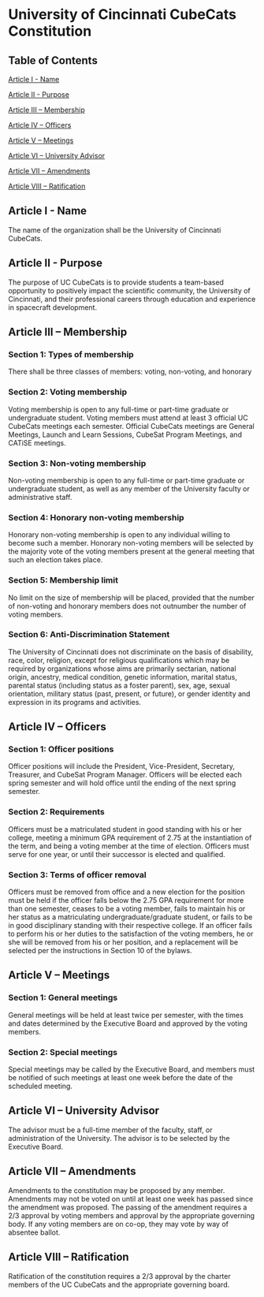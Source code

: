# University of Cincinnati CubeCats Constitution

## Table of Contents

[Article I - Name](#article-i---name)

[Article II - Purpose](#article-ii---purpose)

[Article III – Membership](#article-iii--membership)

[Article IV – Officers](#article-iv--officers)

[Article V – Meetings](#article-v--meetings)

[Article VI – University Advisor](#article-vi--university-advisor)

[Article VII – Amendments](#article-vii--amendments)

[Article VIII – Ratification](#article-viii--ratification)

## Article I - Name

The name of the organization shall be the University of Cincinnati CubeCats.

## Article II - Purpose

The purpose of UC CubeCats is to provide students a team-based opportunity to positively impact the scientific community, the University of Cincinnati, and their professional careers through education and experience in spacecraft development.

## Article III – Membership

### Section 1: Types of membership

There shall be three classes of members: voting, non-voting, and honorary

### Section 2: Voting membership

Voting membership is open to any full-time or part-time graduate or undergraduate student. Voting members must attend at least 3 official UC CubeCats meetings each semester. Official CubeCats meetings are General Meetings, Launch and Learn Sessions, CubeSat Program Meetings, and CATiSE meetings.

### Section 3: Non-voting membership

Non-voting membership is open to any full-time or part-time graduate or undergraduate student, as well as any member of the University faculty or administrative staff.

### Section 4: Honorary non-voting membership

Honorary non-voting membership is open to any individual willing to become such a member. Honorary non-voting members will be selected by the majority vote of the voting members present at the general meeting that such an election takes place.

### Section 5: Membership limit

No limit on the size of membership will be placed, provided that the number of non-voting and honorary members does not outnumber the number of voting members.

### Section 6: Anti-Discrimination Statement

The University of Cincinnati does not discriminate on the basis of disability, race, color, religion, except for religious qualifications which may be required by organizations whose aims are primarily sectarian, national origin, ancestry, medical condition, genetic information, marital status, parental status (including status as a foster parent), sex, age, sexual orientation, military status (past, present, or future), or gender identity and expression in its programs and activities.

## Article IV – Officers

### Section 1: Officer positions

Officer positions will include the President, Vice-President, Secretary, Treasurer, and CubeSat Program Manager. Officers will be elected each spring semester and will hold office until the ending of the next spring semester.

### Section 2: Requirements

Officers must be a matriculated student in good standing with his or her college, meeting a minimum GPA requirement of 2.75 at the instantiation of the term, and being a voting member at the time of election. Officers must serve for one year, or until their successor is elected and qualified.

### Section 3: Terms of officer removal

Officers must be removed from office and a new election for the position must be held if the officer falls below the 2.75 GPA requirement for more than one semester, ceases to be a voting member, fails to maintain his or her status as a matriculating undergraduate/graduate student, or fails to be in good disciplinary standing with their respective college. If an officer fails to perform his or her duties to the satisfaction of the voting members, he or she will be removed from his or her position, and a replacement will be selected per the instructions in Section 10 of the bylaws.

## Article V – Meetings

### Section 1: General meetings

General meetings will be held at least twice per semester, with the times and dates determined by the Executive Board and approved by the voting members.

### Section 2: Special meetings

Special meetings may be called by the Executive Board, and members must be notified of such meetings at least one week before the date of the scheduled meeting.

## Article VI – University Advisor

The advisor must be a full-time member of the faculty, staff, or administration of the University. The advisor is to be selected by the Executive Board.

## Article VII – Amendments

Amendments to the constitution may be proposed by any member. Amendments may not be voted on until at least one week has passed since the amendment was proposed. The passing of the amendment requires a 2/3 approval by voting members and approval by the appropriate governing body. If any voting members are on co-op, they may vote by way of absentee ballot.

## Article VIII – Ratification

Ratification of the constitution requires a 2/3 approval by the charter members of the UC CubeCats and the appropriate governing board.

